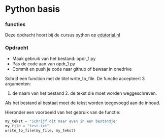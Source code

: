 # Python basis

### functies
Deze opdracht hoort bij de cursus python op [edutorial.nl](https://www.edutorial.nl/course/python)

### Opdracht

* Maak gebruik van het bestand: opdr_1.py   
* Pas de code aan van opdr_1.py
* Commit en push je code naar github of bewaar in onedrive

Schrijf een function met de titel write_to_file.
De functie accepteert 3 argumenten:
1. de naam van het bestand
   2. de tekst die moet worden weggeschreven.

Als het bestand al bestaat moet de tekst worden toegevoegd aan de inhoud.

Hieronder een voorbeeld van het gebruik van de functie:
```python
my_tekst = "Schrijf dit maar even in een bestandje"
my_file = "test.txt"
write_to_file(my_file, my_tekst)
```